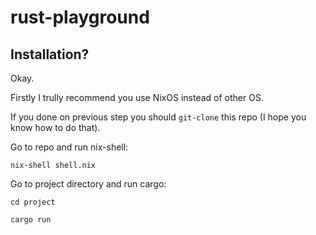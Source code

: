 # rust-playground

## Installation?
Okay.

Firstly I trully recommend you use NixOS instead of other OS.

If you done on previous step you should `git-clone` this repo (I hope you know how to do that).

Go to repo and run nix-shell:
```shell
nix-shell shell.nix
```

Go to project directory and run cargo:
```shell
cd project
```
```shell
cargo run
```


